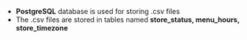 - **PostgreSQL** database is used for storing .csv files
- The .csv files are stored in tables named **store_status, menu_hours, store_timezone**
 
